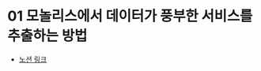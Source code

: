 # 01 모놀리스에서 데이터가 풍부한 서비스를 추출하는 방법

* [노션 링크](https://inky-professor-649.notion.site/a8f4e239909540b7a63a18fb7a0106eb?pvs=4) 
